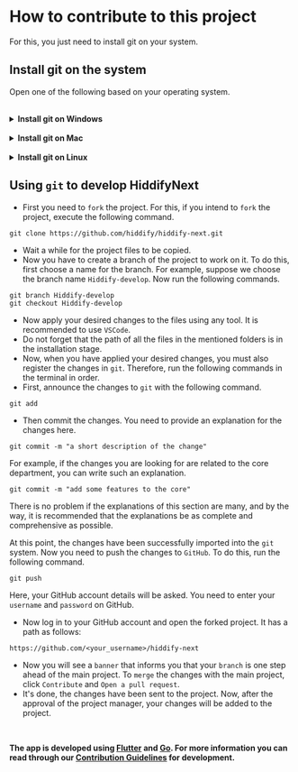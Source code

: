 <div dir="ltr" markdown="1">

# How to contribute to this project

For this, you just need to install git on your system.


## Install git on the system
Open one of the following based on your operating system.

<br>
<details dir=ltr><summary><b>Install git on Windows</b></summary>

- First, go [here](https://git-scm.com/download/win) and download the Windows version.
- Then unzip the downloaded file and install it.




- Then follow the installation wizard to the end with `Next` and `Yes`. It is recommended not to change the default settings.


- By default, the installation location of `git` is in this path.

`C:/Program Files/Git`

- It means that in the next stages, the projects will be placed in this direction. The work is done. 

- To check the version of `git` installed, open `command prompt` and run the following command.

```
git version
```

- By default, `git` is installed in the user's `Home` folder.

</details>

<br>
<details dir=ltr><summary><b>Install git on Mac</b></summary>

- First, go [here](https://sourceforge.net/projects/git-osx-installer/files/git-2.23.0-intel-universal-mavericks.dmg/download?use_mirror=autoselect) and download the Mac version.
- Then run it. It has a very simple installation.
- After installation, to check the installed `git` version, open the terminal and run the following command.
```
git version
```
</details>

<br>
<details dir=ltr><summary><b>Install git on Linux</b></summary>

In most distributions of the Linux operating system, git is installed by default and you do not need to do anything special. But if you need to install it for any reason, you should search and find the appropriate command for that distribution. Next is the installation command related to the famous Ned distribution.

_**Debian/Ubuntu**_
```
sudo apt-get install git-all
```

_**Fedora**_
```
dnf install git-all
```

_**Arch**_
```
pacman -Syu git-all
```

In all distributions, git is installed in the `Home` path of the user.
- Run this command to check the version of git installed in the terminal.
```
git version
```
</details>

## Using `git` to develop HiddifyNext
- First you need to `fork` the project. For this, if you intend to `fork` the project, execute the following command.

```
git clone https://github.com/hiddify/hiddify-next.git
```
- Wait a while for the project files to be copied.
- Now you have to create a branch of the project to work on it. To do this, first choose a name for the branch. For example, suppose we choose the branch name `Hiddify-develop`. Now run the following commands.

```
git branch Hiddify-develop
git checkout Hiddify-develop
```
- Now apply your desired changes to the files using any tool. It is recommended to use `VSCode`.
- Do not forget that the path of all the files in the mentioned folders is in the installation stage.
- Now, when you have applied your desired changes, you must also register the changes in `git`. Therefore, run the following commands in the terminal in order.
- First, announce the changes to `git` with the following command.

```
git add
```

- Then commit the changes. You need to provide an explanation for the changes here.
```
git commit -m "a short description of the change"
```
For example, if the changes you are looking for are related to the core department, you can write such an explanation.
```
git commit -m "add some features to the core"
```

There is no problem if the explanations of this section are many, and by the way, it is recommended that the explanations be as complete and comprehensive as possible.

At this point, the changes have been successfully imported into the `git` system. Now you need to push the changes to `GitHub`. To do this, run the following command.

```
git push
```

Here, your GitHub account details will be asked. You need to enter your `username` and `password` on GitHub.

- Now log in to your GitHub account and open the forked project. It has a path as follows:

`https://github.com/<your_username>/hiddify-next`

- Now you will see a `banner` that informs you that your `branch` is one step ahead of the main project. To `merge` the changes with the main project, click `Contribute` and `Open a pull request`.
- It's done, the changes have been sent to the project. Now, after the approval of the project manager, your changes will be added to the project.

<br>

**The app is developed using [Flutter](https://flutter.dev) and [Go](https://go.dev). For more information you can read through our [Contribution Guidelines](https://github.com/hiddify/hiddify-next/blob/main/CONTRIBUTING.md) for development.**